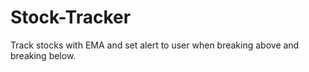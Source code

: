 # Stock-Tracker
Track stocks with EMA and set alert to user when breaking above and breaking below.
